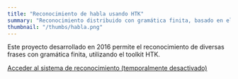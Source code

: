 ```yaml
---
title: "Reconocimiento de habla usando HTK"
summary: "Reconocimiento distribuido con gramática finita, basado en el toolkit HTK. Desarrollado como parte de un proyecto final para Procesamiento del Habla. Usa JSRecorder y la API de Web Audio para capturar las señales de micrófono desde un navegador."
thumbnail: "/thumbs/habla.png"
---
```


Este proyecto desarrollado en 2016 permite el reconocimiento de diversas frases con gramática finita, utilizando el toolkit HTK.

[Acceder al sistema de reconocimiento (temporalmente desactivado)](https://casa.gzalo.com/habla)